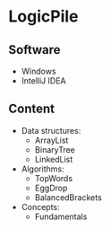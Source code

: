 # LogicPile

## Software
* Windows
* IntelliJ IDEA

## Content
* Data structures: 
  * ArrayList
  * BinaryTree
  * LinkedList
* Algorithms: 
  * TopWords
  * EggDrop
  * BalancedBrackets
* Concepts: 
  * Fundamentals
  
